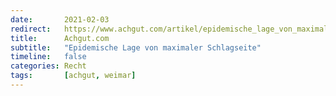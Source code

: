 ```yaml
---
date:       2021-02-03
redirect:   https://www.achgut.com/artikel/epidemische_lage_von_maximaler_schlagseite
title:      Achgut.com
subtitle:   "Epidemische Lage von maximaler Schlagseite"
timeline:   false
categories: Recht
tags:       [achgut, weimar]
---
```

